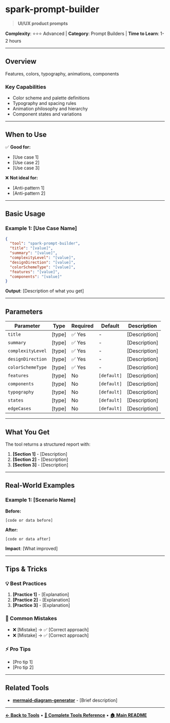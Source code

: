 # spark-prompt-builder

> **UI/UX product prompts**

**Complexity**: ⭐⭐⭐ Advanced | **Category**: Prompt Builders | **Time to Learn**: 1-2 hours

---

## Overview

Features, colors, typography, animations, components

### Key Capabilities

- Color scheme and palette definitions
- Typography and spacing rules
- Animation philosophy and hierarchy
- Component states and variations

---
## When to Use

✅ **Good for:**
- [Use case 1]
- [Use case 2]
- [Use case 3]

❌ **Not ideal for:**
- [Anti-pattern 1]
- [Anti-pattern 2]

---
## Basic Usage

### Example 1: [Use Case Name]

```json
{
  "tool": "spark-prompt-builder",
  "title": "[value]",
  "summary": "[value]",
  "complexityLevel": "[value]",
  "designDirection": "[value]",
  "colorSchemeType": "[value]",
  "features": "[value]",
  "components": "[value]"
}
```

**Output**: [Description of what you get]

---
## Parameters

| Parameter | Type | Required | Default | Description |
|-----------|------|----------|---------|-------------|
| `title` | [type] | ✅ Yes | - | [Description] |
| `summary` | [type] | ✅ Yes | - | [Description] |
| `complexityLevel` | [type] | ✅ Yes | - | [Description] |
| `designDirection` | [type] | ✅ Yes | - | [Description] |
| `colorSchemeType` | [type] | ✅ Yes | - | [Description] |
| `features` | [type] | No | `[default]` | [Description] |
| `components` | [type] | No | `[default]` | [Description] |
| `typography` | [type] | No | `[default]` | [Description] |
| `states` | [type] | No | `[default]` | [Description] |
| `edgeCases` | [type] | No | `[default]` | [Description] |

---
## What You Get

The tool returns a structured report with:

1. **[Section 1]** - [Description]
2. **[Section 2]** - [Description]
3. **[Section 3]** - [Description]

---
## Real-World Examples

### Example 1: [Scenario Name]

**Before:**
```[language]
[code or data before]
```

**After:**
```[language]
[code or data after]
```

**Impact**: [What improved]

---
## Tips & Tricks

### 💡 Best Practices

1. **[Practice 1]** - [Explanation]
2. **[Practice 2]** - [Explanation]
3. **[Practice 3]** - [Explanation]

### 🚫 Common Mistakes

- ❌ [Mistake] → ✅ [Correct approach]
- ❌ [Mistake] → ✅ [Correct approach]

### ⚡ Pro Tips

- [Pro tip 1]
- [Pro tip 2]

---
## Related Tools

- **[mermaid-diagram-generator](./mermaid-diagram-generator.md)** - [Brief description]

---
**[← Back to Tools](../README.md)** • **[📖 Complete Tools Reference](../../TOOLS_REFERENCE.md)** • **[🏠 Main README](../../../README.md)**
